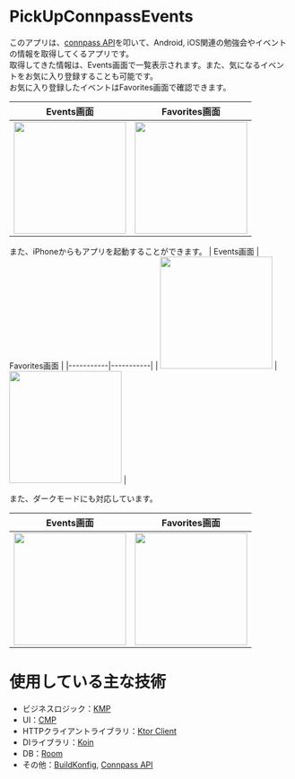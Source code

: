 # PickUpConnpassEvents
このアプリは、[connpass API](https://connpass.com/about/api/v2/)を叩いて、Android, iOS関連の勉強会やイベントの情報を取得してくるアプリです。  
取得してきた情報は、Events画面で一覧表示されます。また、気になるイベントをお気に入り登録することも可能です。  
お気に入り登録したイベントはFavorites画面で確認できます。

| Events画面 | Favorites画面 |
|-----------|-----------|
| <img src="https://github.com/user-attachments/assets/dee5ed80-386e-456f-9f46-47b58936a566" width=200> | <img src="https://github.com/user-attachments/assets/439daeed-1b88-4399-b9a0-31deef1fce20" width=200> |

また、iPhoneからもアプリを起動することができます。
| Events画面 | Favorites画面 |
|-----------|-----------|
| <img src="https://github.com/user-attachments/assets/dff58524-472e-4d34-a3fd-db373eb4ae50" width=200> | <img src="https://github.com/user-attachments/assets/3485602d-443d-40b3-af9c-3b28bc2c8bf8" width=200> |

また、ダークモードにも対応しています。

| Events画面 | Favorites画面 |
|-----------|-----------|
| <img src="https://github.com/user-attachments/assets/24537be5-9f94-4de2-8b7f-1421a3c3bbd1" width=200> | <img src="https://github.com/user-attachments/assets/8636495b-0ddf-4b48-b804-8b18ad24f71a" width=200> |


# 使用している主な技術
- ビジネスロジック：[KMP](https://www.jetbrains.com/help/kotlin-multiplatform-dev/get-started.html)
- UI：[CMP](https://www.jetbrains.com/help/kotlin-multiplatform-dev/compose-multiplatform.html)
- HTTPクライアントライブラリ：[Ktor Client](https://ktor.io/docs/client-create-multiplatform-application.html)
- DIライブラリ：[Koin](https://insert-koin.io/)
- DB：[Room](https://developer.android.com/kotlin/multiplatform/room?hl=ja)
- その他：[BuildKonfig](https://github.com/yshrsmz/BuildKonfig), [Connpass API](https://connpass.com/about/api/v2/)

